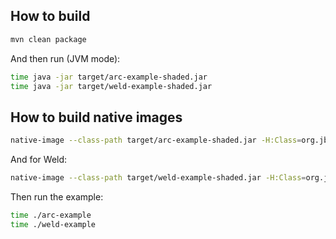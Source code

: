 ## How to build

```bash
mvn clean package
```

And then run (JVM mode):

```bash
time java -jar target/arc-example-shaded.jar
time java -jar target/weld-example-shaded.jar
```

## How to build native images

```bash
native-image --class-path target/arc-example-shaded.jar -H:Class=org.jboss.protean.arc.ArcMain -H:Name=arc-example
```

And for Weld:

```bash
native-image --class-path target/weld-example-shaded.jar -H:Class=org.jboss.protean.arc.WeldMain -H:Name=weld-example -H:+ReportUnsupportedElementsAtRuntime
```

Then run the example:

```bash
time ./arc-example
time ./weld-example
```